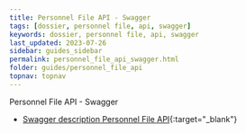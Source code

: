 ```yaml
---
title: Personnel File API - Swagger
tags: [dossier, personnel file, api, swagger]
keywords: dossier, personnel file, api, swagger
last_updated: 2023-07-26
sidebar: guides_sidebar
permalink: personnel_file_api_swagger.html
folder: guides/personnel_file_api
topnav: topnav
---
```


Personnel File API - Swagger

- [Swagger description Personnel File API](https://personnelfileapi.youforce.com/swagger/index.html){:target="\_blank"}
